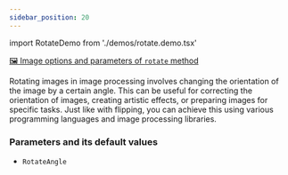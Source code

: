 ```yaml
---
sidebar_position: 20
---
```


import RotateDemo from './demos/rotate.demo.tsx'

[🖼️ Image options and parameters of `rotate` method](https://image-js.github.io/image-js-typescript/classes/Image.html#rotate 'github.io link')

Rotating images in image processing involves changing the orientation of the image by a certain angle. This can be useful for correcting the orientation of images, creating artistic effects, or preparing images for specific tasks. Just like with flipping, you can achieve this using various programming languages and image processing libraries.

<RotateDemo />

### Parameters and its default values

- `RotateAngle`
